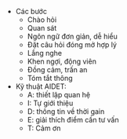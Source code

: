 - Các bước  
	- Chào hỏi  
	- Quan sát  
	- Ngôn ngữ đơn giản, dễ hiểu  
	- Đặt câu hỏi đóng mở hợp lý  
	- Lắng nghe  
	- Khen ngợi, động viên  
	- Đồng cảm, trấn an  
	- Tóm tắt thông  
- Kỹ thuật AIDET:  
	- A: thiết lập quan hệ  
	- I: Tự giới thiệu  
	- D: thông tin về thời gain  
	- E: giải thích điểm cần tư vấn  
	- T: Cảm ơn  
  
